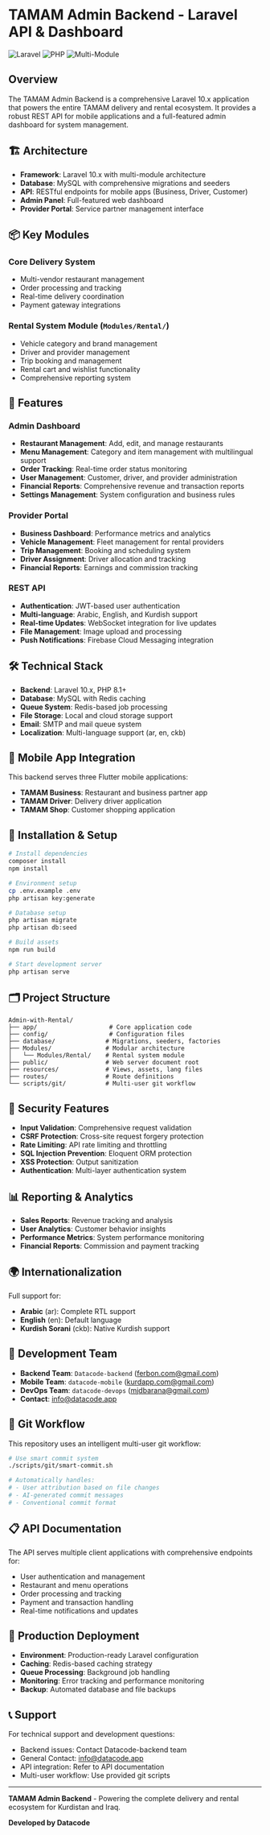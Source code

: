 # TAMAM Admin Backend - Laravel API & Dashboard

![Laravel](https://img.shields.io/badge/Laravel-10.x-FF2D20?style=flat&logo=laravel&logoColor=white)
![PHP](https://img.shields.io/badge/PHP-8.1+-777BB4?style=flat&logo=php&logoColor=white)
![Multi-Module](https://img.shields.io/badge/Architecture-Multi--Module-blue)

## Overview

The TAMAM Admin Backend is a comprehensive Laravel 10.x application that powers the entire TAMAM delivery and rental ecosystem. It provides a robust REST API for mobile applications and a full-featured admin dashboard for system management.

## 🏗️ Architecture

- **Framework**: Laravel 10.x with multi-module architecture
- **Database**: MySQL with comprehensive migrations and seeders
- **API**: RESTful endpoints for mobile apps (Business, Driver, Customer)
- **Admin Panel**: Full-featured web dashboard
- **Provider Portal**: Service partner management interface

## 📦 Key Modules

### Core Delivery System
- Multi-vendor restaurant management
- Order processing and tracking
- Real-time delivery coordination
- Payment gateway integrations

### Rental System Module (`Modules/Rental/`)
- Vehicle category and brand management
- Driver and provider management
- Trip booking and management
- Rental cart and wishlist functionality
- Comprehensive reporting system

## 🚀 Features

### Admin Dashboard
- **Restaurant Management**: Add, edit, and manage restaurants
- **Menu Management**: Category and item management with multilingual support
- **Order Tracking**: Real-time order status monitoring
- **User Management**: Customer, driver, and provider administration
- **Financial Reports**: Comprehensive revenue and transaction reports
- **Settings Management**: System configuration and business rules

### Provider Portal
- **Business Dashboard**: Performance metrics and analytics
- **Vehicle Management**: Fleet management for rental providers
- **Trip Management**: Booking and scheduling system
- **Driver Assignment**: Driver allocation and tracking
- **Financial Reports**: Earnings and commission tracking

### REST API
- **Authentication**: JWT-based user authentication
- **Multi-language**: Arabic, English, and Kurdish support
- **Real-time Updates**: WebSocket integration for live updates
- **File Management**: Image upload and processing
- **Push Notifications**: Firebase Cloud Messaging integration

## 🛠️ Technical Stack

- **Backend**: Laravel 10.x, PHP 8.1+
- **Database**: MySQL with Redis caching
- **Queue System**: Redis-based job processing
- **File Storage**: Local and cloud storage support
- **Email**: SMTP and mail queue system
- **Localization**: Multi-language support (ar, en, ckb)

## 📱 Mobile App Integration

This backend serves three Flutter mobile applications:
- **TAMAM Business**: Restaurant and business partner app
- **TAMAM Driver**: Delivery driver application
- **TAMAM Shop**: Customer shopping application

## 🔧 Installation & Setup

```bash
# Install dependencies
composer install
npm install

# Environment setup
cp .env.example .env
php artisan key:generate

# Database setup
php artisan migrate
php artisan db:seed

# Build assets
npm run build

# Start development server
php artisan serve
```

## 🗂️ Project Structure

```
Admin-with-Rental/
├── app/                    # Core application code
├── config/                 # Configuration files
├── database/              # Migrations, seeders, factories
├── Modules/               # Modular architecture
│   └── Modules/Rental/    # Rental system module
├── public/                # Web server document root
├── resources/             # Views, assets, lang files
├── routes/                # Route definitions
└── scripts/git/           # Multi-user git workflow
```

## 🔐 Security Features

- **Input Validation**: Comprehensive request validation
- **CSRF Protection**: Cross-site request forgery protection
- **Rate Limiting**: API rate limiting and throttling
- **SQL Injection Prevention**: Eloquent ORM protection
- **XSS Protection**: Output sanitization
- **Authentication**: Multi-layer authentication system

## 📊 Reporting & Analytics

- **Sales Reports**: Revenue tracking and analysis
- **User Analytics**: Customer behavior insights
- **Performance Metrics**: System performance monitoring
- **Financial Reports**: Commission and payment tracking

## 🌍 Internationalization

Full support for:
- **Arabic** (ar): Complete RTL support
- **English** (en): Default language
- **Kurdish Sorani** (ckb): Native Kurdish support

## 🤝 Development Team

- **Backend Team**: `Datacode-backend` (ferbon.com@gmail.com)
- **Mobile Team**: `datacode-mobile` (kurdapp.com@gmail.com)
- **DevOps Team**: `datacode-devops` (mjdbarana@gmail.com)
- **Contact**: info@datacode.app

## 🔄 Git Workflow

This repository uses an intelligent multi-user git workflow:

```bash
# Use smart commit system
./scripts/git/smart-commit.sh

# Automatically handles:
# - User attribution based on file changes
# - AI-generated commit messages
# - Conventional commit format
```

## 📋 API Documentation

The API serves multiple client applications with comprehensive endpoints for:
- User authentication and management
- Restaurant and menu operations
- Order processing and tracking
- Payment and transaction handling
- Real-time notifications and updates

## 🎯 Production Deployment

- **Environment**: Production-ready Laravel configuration
- **Caching**: Redis-based caching strategy
- **Queue Processing**: Background job handling
- **Monitoring**: Error tracking and performance monitoring
- **Backup**: Automated database and file backups

## 📞 Support

For technical support and development questions:
- Backend issues: Contact Datacode-backend team
- General Contact: info@datacode.app
- API integration: Refer to API documentation
- Multi-user workflow: Use provided git scripts

---

**TAMAM Admin Backend** - Powering the complete delivery and rental ecosystem for Kurdistan and Iraq.

**Developed by Datacode**